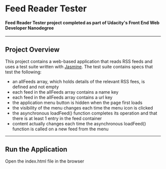 # Feed Reader Tester
#### Feed Reader Tester project completed as part of Udacity's Front End Web Developer Nanodegree

---
## Project Overview

This project contains a web-based application that reads RSS feeds and uses a test suite written with [Jasmine](http://jasmine.github.io/). The test suite contains specs that test the following:

* an allFeeds array, which holds details of the relevant RSS fees, is defined and not empty
* each feed in the allFeeds array contains a name key
* each feed in the allFeeds array contains a url key
* the application menu button is hidden when the page first loads
* the visibility of the menu changes each time the menu icon is clicked
* the asynchronous loadFeed() function completes its operation and that there is at least 1 entry in the feed container
* content actually changes each time the asynchronous loadFeed() function is called on a new feed from the menu

---
## Run the Application

Open the index.html file in the browser